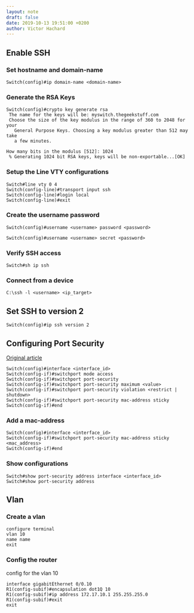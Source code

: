 ```yaml
---
layout: note
draft: false
date: 2019-10-13 19:51:00 +0200
author: Victor Hachard
---
```


## Enable SSH

### Set hostname and domain-name

```
Switch(config)#ip domain-name <domain-name>
```

### Generate the RSA Keys

```
Switch(config)#crypto key generate rsa
 The name for the keys will be: myswitch.thegeekstuff.com
 Choose the size of the key modulus in the range of 360 to 2048 for your
   General Purpose Keys. Choosing a key modulus greater than 512 may take
   a few minutes.

How many bits in the modulus [512]: 1024
 % Generating 1024 bit RSA keys, keys will be non-exportable...[OK]
```

### Setup the Line VTY configurations

```
Switch#line vty 0 4
Switch(config-line)#transport input ssh
Switch(config-line)#login local
Switch(config-line)#exit
```

### Create the username password

```
Switch(config)#username <username> password <password>
```

```
Switch(config)#username <username> secret <password>
```

### Verify SSH access

```
Switch#sh ip ssh
```

### Connect from a device

```
C:\ssh -l <username> <ip_target>
```

## Set SSH to version 2

```
Switch(config)#ip ssh version 2
```

## Configuring Port Security

[Original article](https://www.cisco.com/c/en/us/td/docs/switches/lan/catalyst4500/12-2/25ew/configuration/guide/conf/port_sec.html)

```
Switch(config)#interface <interface_id>
Switch(config-if)#switchport mode access
Switch(config-if)#switchport port-security
Switch(config-if)#switchport port-security maximum <value>
Switch(config-if)#switchport port-security violation <restrict | shutdown>
Switch(config-if)#switchport port-security mac-address sticky
Switch(config-if)#end
```

### Add a mac-address

```
Switch(config)#interface <interface_id>
Switch(config-if)#switchport port-security mac-address sticky <mac_address>
Switch(config-if)#end
```

### Show configurations

```
Switch#show port-security address interface <interface_id>
Switch#show port-security address
```

## Vlan

### Create a vlan

```
configure terminal
vlan 10
name name
exit
```

### Config the router

config for the vlan 10

```
interface gigabitEthernet 0/0.10
R1(config-subif)#encapsulation dot1Q 10
R1(config-subif)#ip address 172.17.10.1 255.255.255.0
R1(config-subif)#exit
exit
```
